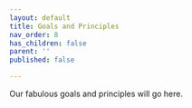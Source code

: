 ```yaml
---
layout: default
title: Goals and Principles
nav_order: 8
has_children: false
parent: ''
published: false

---
```

Our fabulous goals and principles will go here.
